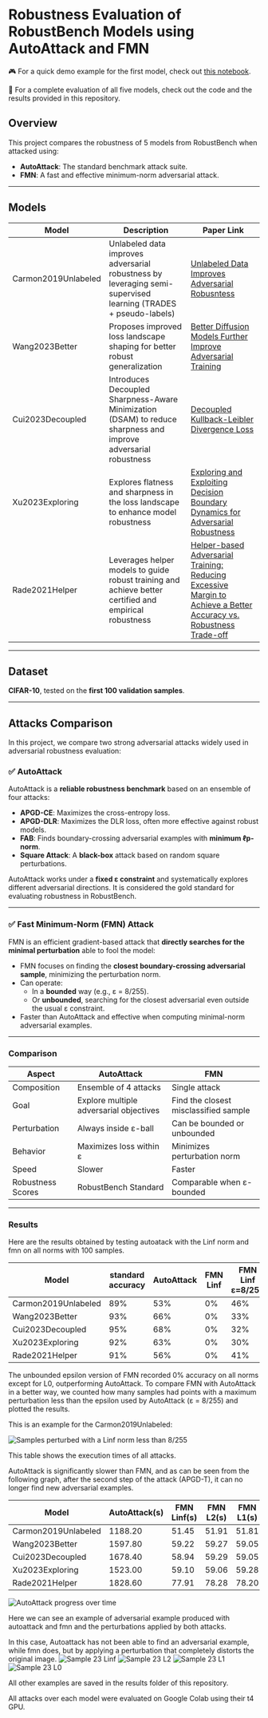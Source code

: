 # Robustness Evaluation of RobustBench Models using AutoAttack and FMN

:video_game: For a quick demo example for the first model, check out [this notebook](https://colab.research.google.com/drive/10-8Gly0O00YIGzpie1V-1Vaxfg1gRONL?usp=drive_link).

:pencil: For a complete evaluation of all five models, check out the code and the results provided in this repository.

## Overview

This project compares the robustness of 5 models from RobustBench when attacked using:
- **AutoAttack**: The standard benchmark attack suite.
- **FMN**: A fast and effective minimum-norm adversarial attack.

---

## Models 

| Model | Description | Paper Link |
|-------|-------------|------------|
| Carmon2019Unlabeled | Unlabeled data improves adversarial robustness by leveraging semi-supervised learning (TRADES + pseudo-labels) | [Unlabeled Data Improves Adversarial Robusntess](https://arxiv.org/abs/1905.13736) |
| Wang2023Better | Proposes improved loss landscape shaping for better robust generalization | [Better Diffusion Models Further Improve Adversarial Training](https://arxiv.org/abs/2302.04638) |
| Cui2023Decoupled | Introduces Decoupled Sharpness-Aware Minimization (DSAM) to reduce sharpness and improve adversarial robustness | [Decoupled Kullback-Leibler Divergence Loss](https://arxiv.org/abs/2305.13948) |
| Xu2023Exploring | Explores flatness and sharpness in the loss landscape to enhance model robustness | [Exploring and Exploiting Decision Boundary Dynamics for Adversarial Robustness](https://arxiv.org/abs/2302.03015) |
| Rade2021Helper | Leverages helper models to guide robust training and achieve better certified and empirical robustness | [Helper-based Adversarial Training: Reducing Excessive Margin to Achieve a Better Accuracy vs. Robustness Trade-off](https://openreview.net/forum?id=BuD2LmNaU3a) |

---

## Dataset

**CIFAR-10**, tested on the **first 100 validation samples**.

---


## Attacks Comparison

In this project, we compare two strong adversarial attacks widely used in adversarial robustness evaluation:

### ✅ AutoAttack

AutoAttack is a **reliable robustness benchmark** based on an ensemble of four attacks:

- **APGD-CE**: Maximizes the cross-entropy loss.
- **APGD-DLR**: Maximizes the DLR loss, often more effective against robust models.
- **FAB**: Finds boundary-crossing adversarial examples with **minimum ℓp-norm**.
- **Square Attack**: A **black-box** attack based on random square perturbations.

AutoAttack works under a **fixed ε constraint** and systematically explores different adversarial directions. It is considered the gold standard for evaluating robustness in RobustBench.

---

### ✅ Fast Minimum-Norm (FMN) Attack

FMN is an efficient gradient-based attack that **directly searches for the minimal perturbation** able to fool the model:

- FMN focuses on finding the **closest boundary-crossing adversarial sample**, minimizing the perturbation norm.
- Can operate:
    - In a **bounded** way (e.g., ε = 8/255).
    - Or **unbounded**, searching for the closest adversarial even outside the usual ε constraint.
- Faster than AutoAttack and effective when computing minimal-norm adversarial examples.

---

### Comparison

| Aspect | AutoAttack | FMN |
|--------|------------|-----|
| Composition | Ensemble of 4 attacks | Single attack |
| Goal | Explore multiple adversarial objectives | Find the closest misclassified sample |
| Perturbation | Always inside ε-ball | Can be bounded or unbounded |
| Behavior | Maximizes loss within ε | Minimizes perturbation norm |
| Speed | Slower | Faster |
| Robustness Scores | RobustBench Standard | Comparable when ε-bounded |

---

### Results

Here are the results obtained by testing autoatack with the Linf norm and fmn on all norms with 100 samples.

| Model | standard accuracy | AutoAttack | FMN Linf | FMN Linf ε=8/255 | FMN L2 | FMN L1 | FMN L0 |
|-------|-------------------|------------|----------|------------------|--------|--------|--------|
| Carmon2019Unlabeled | 89% | 53% | 0% | 46% | 0% | 0% | 21% |
| Wang2023Better | 93% | 66% | 0% | 33% | 0% | 0% | 27% | 
| Cui2023Decoupled | 95% | 68% | 0% | 32% | 0% | 0% | 24% | 
| Xu2023Exploring | 92% | 63% | 0% | 30% | 0% | 0% | 31% | 
| Rade2021Helper | 91% | 56% | 0% | 41% | 0% | 0% | 18% | 

The unbounded epsilon version of FMN recorded 0% accuracy on all norms except for L0, outperforming AutoAttack.
To compare FMN with AutoAttack in a better way, we counted how many samples had points with a maximum perturbation less than the epsilon used by AutoAttack (ε = 8/255) and plotted the results.

This is an example for the Carmon2019Unlabeled:

![Samples perturbed with a Linf norm less than 8/255](results/Carmon2019Unlabeled_fmn_linf_histogram.png) 

This table shows the execution times of all attacks. 

AutoAttack is significantly slower than FMN, and as can be seen from the following graph, after the second step of the attack (APGD-T), it can no longer find new adversarial examples.

| Model | AutoAttack(s) | FMN Linf(s) | FMN L2(s) | FMN L1(s) | FMN L0 (s) |
|-------|---------------|-------------|-----------|-----------|------------|
| Carmon2019Unlabeled | 1188.20 | 51.45 | 51.91 | 51.81 | 51.94 |
| Wang2023Better | 1597.80 | 59.22 | 59.27 | 59.05 | 59.24 |
| Cui2023Decoupled | 1678.40 | 58.94 | 59.29 | 59.05 | 59.24 |
| Xu2023Exploring | 1523.00 | 59.10 | 59.06 | 59.28 | 59.72 |
| Rade2021Helper | 1828.60 | 77.91 | 78.28 | 78.20 | 78.58 |

![AutoAttack progress over time](results/autoattack_progress_all_models.png) 

Here we can see an example of adversarial example produced with autoattack and fmn and the perturbations applied by both attacks.

In this case, Autoattack has not been able to find an adversarial example, while fmn does, but by applying a perturbation that completely distorts the original image.
![Sample 23 Linf](results/Carmon2019Unlabeled/Linf/sample_23.png)
![Sample 23 L2](results/Carmon2019Unlabeled/L2/sample_23.png)
![Sample 23 L1](results/Carmon2019Unlabeled/L1/sample_23.png)
![Sample 23 L0](results/Carmon2019Unlabeled/L0/sample_23.png)

All other examples are saved in the results folder of this repository.

All attacks over each model were evaluated on Google Colab using their t4 GPU.
